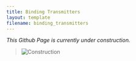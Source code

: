 ```yaml
---
title: Binding Transmitters
layout: template
filename: binding_transmitters
---
```


*This Github Page is currently under construction.*

> ![Construction](http://thumbnails.billiondigital.com/482/945482/824100_small_checkboard.jpg)
